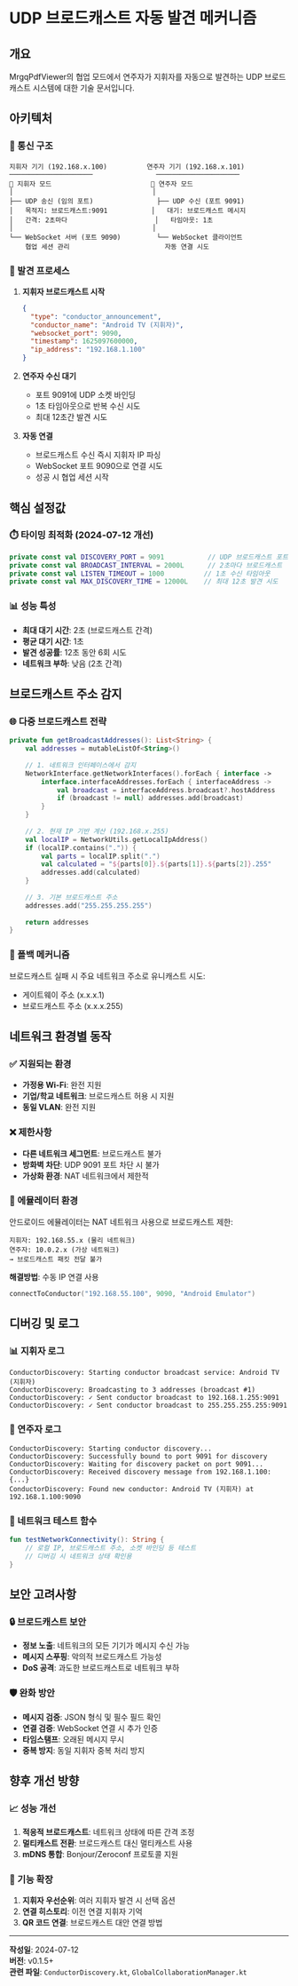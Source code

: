 # UDP 브로드캐스트 자동 발견 메커니즘

## 개요

MrgqPdfViewer의 협업 모드에서 연주자가 지휘자를 자동으로 발견하는 UDP 브로드캐스트 시스템에 대한 기술 문서입니다.

## 아키텍처

### 📡 통신 구조
```
지휘자 기기 (192.168.x.100)          연주자 기기 (192.168.x.101)
─────────────────────                ─────────────────────
🎼 지휘자 모드                         🎵 연주자 모드
│                                   │
├── UDP 송신 (임의 포트)                ├── UDP 수신 (포트 9091)
│   목적지: 브로드캐스트:9091           │   대기: 브로드캐스트 메시지
│   간격: 2초마다                      │   타임아웃: 1초
│                                   │
└── WebSocket 서버 (포트 9090)         └── WebSocket 클라이언트
    협업 세션 관리                        자동 연결 시도
```

### 🔄 발견 프로세스

1. **지휘자 브로드캐스트 시작**
   ```json
   {
     "type": "conductor_announcement",
     "conductor_name": "Android TV (지휘자)",
     "websocket_port": 9090,
     "timestamp": 1625097600000,
     "ip_address": "192.168.1.100"
   }
   ```

2. **연주자 수신 대기**
   - 포트 9091에 UDP 소켓 바인딩
   - 1초 타임아웃으로 반복 수신 시도
   - 최대 12초간 발견 시도

3. **자동 연결**
   - 브로드캐스트 수신 즉시 지휘자 IP 파싱
   - WebSocket 포트 9090으로 연결 시도
   - 성공 시 협업 세션 시작

## 핵심 설정값

### ⏱️ 타이밍 최적화 (2024-07-12 개선)

```kotlin
private const val DISCOVERY_PORT = 9091           // UDP 브로드캐스트 포트
private const val BROADCAST_INTERVAL = 2000L      // 2초마다 브로드캐스트
private const val LISTEN_TIMEOUT = 1000          // 1초 수신 타임아웃
private const val MAX_DISCOVERY_TIME = 12000L    // 최대 12초 발견 시도
```

### 📊 성능 특성

- **최대 대기 시간**: 2초 (브로드캐스트 간격)
- **평균 대기 시간**: 1초
- **발견 성공률**: 12초 동안 6회 시도
- **네트워크 부하**: 낮음 (2초 간격)

## 브로드캐스트 주소 감지

### 🌐 다중 브로드캐스트 전략

```kotlin
private fun getBroadcastAddresses(): List<String> {
    val addresses = mutableListOf<String>()
    
    // 1. 네트워크 인터페이스에서 감지
    NetworkInterface.getNetworkInterfaces().forEach { interface ->
        interface.interfaceAddresses.forEach { interfaceAddress ->
            val broadcast = interfaceAddress.broadcast?.hostAddress
            if (broadcast != null) addresses.add(broadcast)
        }
    }
    
    // 2. 현재 IP 기반 계산 (192.168.x.255)
    val localIP = NetworkUtils.getLocalIpAddress()
    if (localIP.contains(".")) {
        val parts = localIP.split(".")
        val calculated = "${parts[0]}.${parts[1]}.${parts[2]}.255"
        addresses.add(calculated)
    }
    
    // 3. 기본 브로드캐스트 주소
    addresses.add("255.255.255.255")
    
    return addresses
}
```

### 🔄 폴백 메커니즘

브로드캐스트 실패 시 주요 네트워크 주소로 유니캐스트 시도:
- 게이트웨이 주소 (x.x.x.1)
- 브로드캐스트 주소 (x.x.x.255)

## 네트워크 환경별 동작

### ✅ 지원되는 환경

- **가정용 Wi-Fi**: 완전 지원
- **기업/학교 네트워크**: 브로드캐스트 허용 시 지원
- **동일 VLAN**: 완전 지원

### ❌ 제한사항

- **다른 네트워크 세그먼트**: 브로드캐스트 불가
- **방화벽 차단**: UDP 9091 포트 차단 시 불가
- **가상화 환경**: NAT 네트워크에서 제한적

### 🧪 에뮬레이터 환경

안드로이드 에뮬레이터는 NAT 네트워크 사용으로 브로드캐스트 제한:
```
지휘자: 192.168.55.x (물리 네트워크)
연주자: 10.0.2.x (가상 네트워크)
→ 브로드캐스트 패킷 전달 불가
```

**해결방법**: 수동 IP 연결 사용
```kotlin
connectToConductor("192.168.55.100", 9090, "Android Emulator")
```

## 디버깅 및 로그

### 📊 지휘자 로그
```
ConductorDiscovery: Starting conductor broadcast service: Android TV (지휘자)
ConductorDiscovery: Broadcasting to 3 addresses (broadcast #1)
ConductorDiscovery: ✓ Sent conductor broadcast to 192.168.1.255:9091
ConductorDiscovery: ✓ Sent conductor broadcast to 255.255.255.255:9091
```

### 📱 연주자 로그
```
ConductorDiscovery: Starting conductor discovery...
ConductorDiscovery: Successfully bound to port 9091 for discovery
ConductorDiscovery: Waiting for discovery packet on port 9091...
ConductorDiscovery: Received discovery message from 192.168.1.100: {...}
ConductorDiscovery: Found new conductor: Android TV (지휘자) at 192.168.1.100:9090
```

### 🔧 네트워크 테스트 함수

```kotlin
fun testNetworkConnectivity(): String {
    // 로컬 IP, 브로드캐스트 주소, 소켓 바인딩 등 테스트
    // 디버깅 시 네트워크 상태 확인용
}
```

## 보안 고려사항

### 🔒 브로드캐스트 보안

- **정보 노출**: 네트워크의 모든 기기가 메시지 수신 가능
- **메시지 스푸핑**: 악의적 브로드캐스트 가능성
- **DoS 공격**: 과도한 브로드캐스트로 네트워크 부하

### 🛡️ 완화 방안

- **메시지 검증**: JSON 형식 및 필수 필드 확인
- **연결 검증**: WebSocket 연결 시 추가 인증
- **타임스탬프**: 오래된 메시지 무시
- **중복 방지**: 동일 지휘자 중복 처리 방지

## 향후 개선 방향

### 📈 성능 개선

1. **적응적 브로드캐스트**: 네트워크 상태에 따른 간격 조정
2. **멀티캐스트 전환**: 브로드캐스트 대신 멀티캐스트 사용
3. **mDNS 통합**: Bonjour/Zeroconf 프로토콜 지원

### 🔧 기능 확장

1. **지휘자 우선순위**: 여러 지휘자 발견 시 선택 옵션
2. **연결 히스토리**: 이전 연결 지휘자 기억
3. **QR 코드 연결**: 브로드캐스트 대안 연결 방법

---

**작성일**: 2024-07-12  
**버전**: v0.1.5+  
**관련 파일**: `ConductorDiscovery.kt`, `GlobalCollaborationManager.kt`